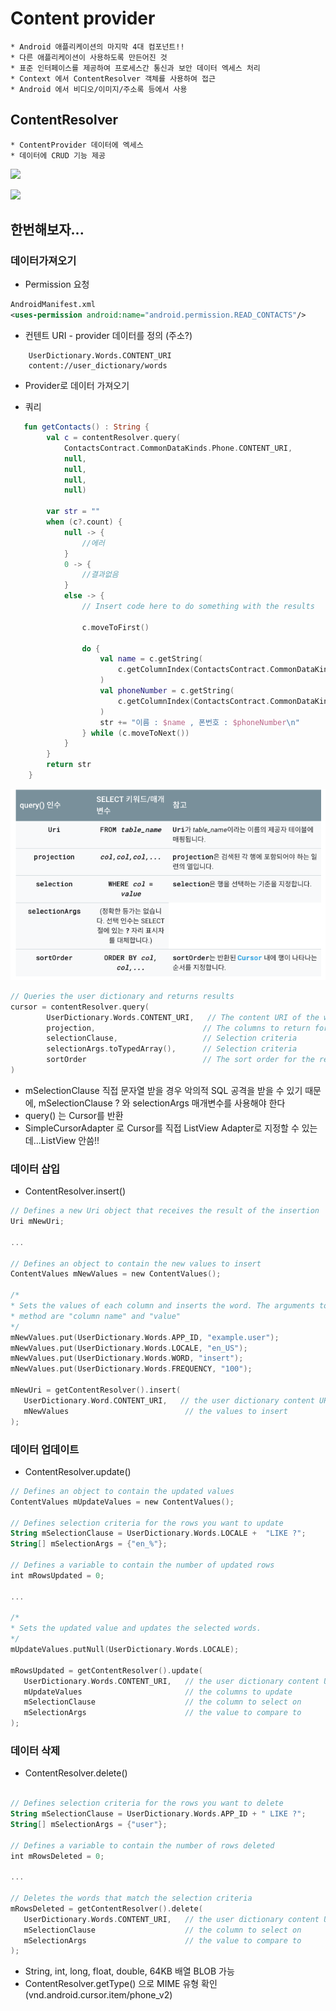# Content provider


    * Android 애플리케이션의 마지막 4대 컴포넌트!!
    * 다른 애플리케이션이 사용하도록 만든어진 것
    * 표준 인터페이스를 제공하여 프로세스간 통신과 보안 데이터 엑세스 처리
    * Context 에서 ContentResolver 객체를 사용하여 접근
    * Android 에서 비디오/이미지/주소록 등에서 사용

## ContentResolver

    * ContentProvider 데이터에 엑세스
    * 데이터에 CRUD 기능 제공


![](https://developer.android.com/guide/topics/providers/images/content-provider-tech-stack.png)

![](https://developer.android.com/guide/topics/providers/images/content-provider-interaction.png)

## 한번해보자... 

### 데이터가져오기

- Permission 요청
```xml
AndroidManifest.xml
<uses-permission android:name="android.permission.READ_CONTACTS"/>
```    

- 컨텐트 URI - provider 데이터를 정의 (주소?)
```
    UserDictionary.Words.CONTENT_URI
    content://user_dictionary/words
```

- Provider로 데이터 가져오기

- 쿼리

```kotlin
   fun getContacts() : String {
        val c = contentResolver.query(
            ContactsContract.CommonDataKinds.Phone.CONTENT_URI,
            null,
            null,
            null,
            null)

        var str = ""
        when (c?.count) {
            null -> {
                //에러
            }
            0 -> {
                //결과없음
            }
            else -> {
                // Insert code here to do something with the results

                c.moveToFirst()

                do {
                    val name = c.getString(
                        c.getColumnIndex(ContactsContract.CommonDataKinds.Phone.DISPLAY_NAME)
                    )
                    val phoneNumber = c.getString(
                        c.getColumnIndex(ContactsContract.CommonDataKinds.Phone.NUMBER)
                    )
                    str += "이름 : $name , 폰번호 : $phoneNumber\n"
                } while (c.moveToNext())
            }
        }
        return str
    }
```

![](../assets/5weeks/01.png)


```kotlin
// Queries the user dictionary and returns results
cursor = contentResolver.query(
        UserDictionary.Words.CONTENT_URI,   // The content URI of the words table
        projection,                        // The columns to return for each row
        selectionClause,                   // Selection criteria
        selectionArgs.toTypedArray(),      // Selection criteria
        sortOrder                          // The sort order for the returned rows
)
```

* mSelectionClause 직접 문자열 받을 경우 악의적 SQL 공격을 받을 수 있기 때문에, mSelectionClause ? 와  selectionArgs 매개변수를 사용해야 한다
* query() 는 Cursor를 반환
* SimpleCursorAdapter 로 Cursor를 직접 ListView Adapter로 지정할 수 있는데...ListView 안씀!!


### 데이터 삽입

 * ContentResolver.insert()

 ```kotlin
 // Defines a new Uri object that receives the result of the insertion
Uri mNewUri;

...

// Defines an object to contain the new values to insert
ContentValues mNewValues = new ContentValues();

/*
 * Sets the values of each column and inserts the word. The arguments to the "put"
 * method are "column name" and "value"
 */
mNewValues.put(UserDictionary.Words.APP_ID, "example.user");
mNewValues.put(UserDictionary.Words.LOCALE, "en_US");
mNewValues.put(UserDictionary.Words.WORD, "insert");
mNewValues.put(UserDictionary.Words.FREQUENCY, "100");

mNewUri = getContentResolver().insert(
    UserDictionary.Word.CONTENT_URI,   // the user dictionary content URI
    mNewValues                          // the values to insert
);
 ```

 ### 데이터 업데이트
 * ContentResolver.update()
 ```kotlin
 // Defines an object to contain the updated values
ContentValues mUpdateValues = new ContentValues();

// Defines selection criteria for the rows you want to update
String mSelectionClause = UserDictionary.Words.LOCALE +  "LIKE ?";
String[] mSelectionArgs = {"en_%"};

// Defines a variable to contain the number of updated rows
int mRowsUpdated = 0;

...

/*
 * Sets the updated value and updates the selected words.
 */
mUpdateValues.putNull(UserDictionary.Words.LOCALE);

mRowsUpdated = getContentResolver().update(
    UserDictionary.Words.CONTENT_URI,   // the user dictionary content URI
    mUpdateValues                       // the columns to update
    mSelectionClause                    // the column to select on
    mSelectionArgs                      // the value to compare to
);
 ```

### 데이터 삭제
 * ContentResolver.delete()
 ```kotlin

// Defines selection criteria for the rows you want to delete
String mSelectionClause = UserDictionary.Words.APP_ID + " LIKE ?";
String[] mSelectionArgs = {"user"};

// Defines a variable to contain the number of rows deleted
int mRowsDeleted = 0;

...

// Deletes the words that match the selection criteria
mRowsDeleted = getContentResolver().delete(
    UserDictionary.Words.CONTENT_URI,   // the user dictionary content URI
    mSelectionClause                    // the column to select on
    mSelectionArgs                      // the value to compare to
);
 ```


- String, int, long, float, double, 64KB 배열 BLOB 가능
- ContentResolver.getType() 으로 MIME 유형 확인 (vnd.android.cursor.item/phone_v2)